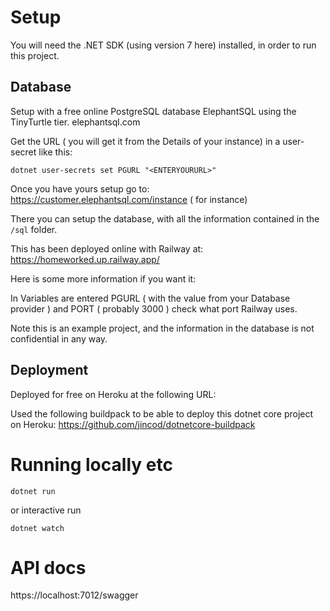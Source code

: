 # Setup

You will need the .NET SDK (using version 7 here) installed, in order to run this project.

## Database

Setup with a free online PostgreSQL database ElephantSQL using the TinyTurtle tier.
elephantsql.com

Get the URL ( you will get it from the Details of your instance) in a user-secret like this:

`dotnet user-secrets set PGURL "<ENTERYOURURL>"`

Once you have yours setup go to:
https://customer.elephantsql.com/instance
( for instance)

There you can setup the database, with all the information contained in the `/sql` folder.

This has been deployed online with Railway at:
https://homeworked.up.railway.app/

Here is some more information if you want it:

In Variables are entered PGURL ( with the value from your Database provider )
and PORT ( probably 3000 ) check what port Railway uses.

Note this is an example project, and the information in the database is not confidential in any way.

## Deployment

Deployed for free on Heroku at the following URL:


Used the following buildpack to be able to deploy this dotnet core project on Heroku:
https://github.com/jincod/dotnetcore-buildpack

# Running locally etc

`dotnet run`

or interactive run

`dotnet watch`

# API docs

https://localhost:7012/swagger
